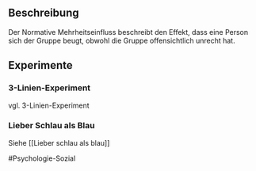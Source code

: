 ## Beschreibung
Der Normative Mehrheitseinfluss beschreibt den Effekt, dass eine Person sich der Gruppe beugt, obwohl die Gruppe offensichtlich unrecht hat.


## Experimente
### 3-Linien-Experiment
vgl. 3-Linien-Experiment

### Lieber Schlau als Blau
Siehe [[Lieber schlau als blau]]

#Psychologie-Sozial 